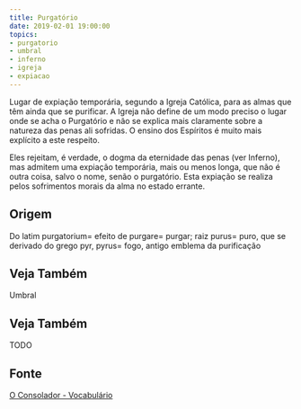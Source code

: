 ```yaml
---
title: Purgatório
date: 2019-02-01 19:00:00
topics:
- purgatorio
- umbral
- inferno
- igreja
- expiacao
---
```


Lugar de expiação temporária, segundo a Igreja Católica, para as almas que têm
ainda que se purificar. A Igreja não define de um modo preciso o lugar onde se
acha o Purgatório e não se explica mais claramente sobre a natureza das penas
ali sofridas. O ensino dos Espíritos é muito mais explícito a este respeito.

Eles rejeitam, é verdade, o dogma da eternidade das penas (ver Inferno), mas
admitem uma expiação temporária, mais ou menos longa, que não é outra coisa,
salvo o nome, senão o purgatório. Esta expiação se realiza pelos sofrimentos
morais da alma no estado errante.

## Origem
Do latim purgatorium= efeito de purgare= purgar; raiz purus= puro,
que se derivado do grego pyr, pyrus= fogo, antigo emblema da purificação

## Veja Também
Umbral

## Veja Também
TODO

## Fonte
[O Consolador - Vocabulário](http://www.oconsolador.com.br/linkfixo/vocabulario/principal.html)
